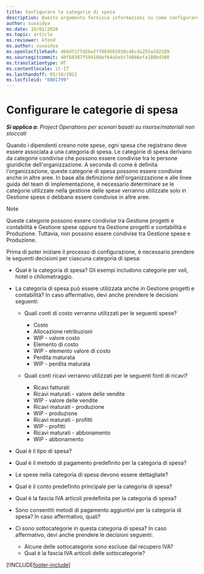 ```yaml
---
title: Configurare le categorie di spesa
description: Questo argomento fornisce informazioni su come configurare le categorie di spesa e le categorie condivise per le note spese.
author: suvaidya
ms.date: 10/01/2020
ms.topic: article
ms.reviewer: kfend
ms.author: suvaidya
ms.openlocfilehash: d66df1ffd2be2ff884561010c46cda255a2d2189
ms.sourcegitcommit: 40f68387f594180af64a5e5c748b6efa188bd300
ms.translationtype: HT
ms.contentlocale: it-IT
ms.lasthandoff: 05/10/2021
ms.locfileid: "6001799"
---
```

# <a name="set-up-expense-categories"></a>Configurare le categorie di spesa

_**Si applica a:** Project Operations per scenari basati su risorse/materiali non stoccati_

Quando i dipendenti creano note spese, ogni spesa che registrano deve essere associata a una categoria di spesa. Le categorie di spesa derivano da categorie condivise che possono essere condivise tra le persone giuridiche dell'organizzazione. A seconda di come è definita l'organizzazione, queste categorie di spesa possono essere condivise anche in altre aree. In base alla definizione dell'organizzazione e alle linee guida del team di implementazione, è necessario determinare se le categorie utilizzate nella gestione delle spese verranno utilizzate solo in Gestione spese o debbano essere condivise in altre aree.

> [!NOTE]
> Queste categorie possono essere condivise tra Gestione progetti e contabilità e Gestione spese oppure tra Gestione progetti e contabilità e Produzione. Tuttavia, non possono essere condivise tra Gestione spese e Produzione.

Prima di poter iniziare il processo di configurazione, è necessario prendere le seguenti decisioni per ciascuna categoria di spesa:

- Qual è la categoria di spesa? Gli esempi includono categorie per voli, hotel o chilometraggio.
- La categoria di spesa può essere utilizzata anche in Gestione progetti e contabilità? In caso affermativo, devi anche prendere le decisioni seguenti:

    - Quali conti di costo verranno utilizzati per le seguenti spese?

        - Costo
        - Allocazione retribuzioni
        - WIP - valore costo
        - Elemento di costo
        - WIP - elemento valore di costo
        - Perdita maturata
        - WIP - perdita maturata

    - Quali conti ricavi verranno utilizzati per le seguenti fonti di ricavi?

        - Ricavi fatturati
        - Ricavi maturati - valore delle vendite
        - WIP - valore delle vendite
        - Ricavi maturati - produzione
        - WIP - produzione
        - Ricavi maturati - profitti
        - WIP - profitti
        - Ricavi maturati - abbonamento
        - WIP - abbonamento

- Qual è il tipo di spesa?
- Qual è il metodo di pagamento predefinito per la categoria di spesa?
- Le spese nella categoria di spesa devono essere dettagliate?
- Qual è il conto predefinito principale per la categoria di spesa?
- Qual è la fascia IVA articoli predefinita per la categoria di spesa?
- Sono consentiti metodi di pagamento aggiuntivi per la categoria di spesa? In caso affermativo, quali?
- Ci sono sottocategorie in questa categoria di spesa? In caso affermativo, devi anche prendere le decisioni seguenti:

    - Alcune delle sottocategorie sono escluse dal recupero IVA?
    - Qual è la fascia IVA articoli delle sottocategorie?


[!INCLUDE[footer-include](../includes/footer-banner.md)]